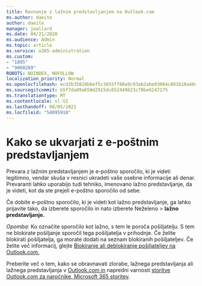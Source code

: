 ```yaml
---
title: Ravnanje z lažnim predstavljanjem na Outlook.com
ms.author: daeite
author: daeite
manager: joallard
ms.date: 04/21/2020
ms.audience: Admin
ms.topic: article
ms.service: o365-administration
ms.custom:
- "1895"
- "9000289"
ROBOTS: NOINDEX, NOFOLLOW
localization_priority: Normal
ms.openlocfilehash: ecd2b35824b6ef5c3655ff88a9c93ab2abe03084c891b10a40c5dacd02818d57
ms.sourcegitcommit: b5f7da89a650d2915dc652449623c78be6247175
ms.translationtype: MT
ms.contentlocale: sl-SI
ms.lasthandoff: 08/05/2021
ms.locfileid: "54095918"
---
```

# <a name="how-to-deal-with-a-phishing-email"></a>Kako se ukvarjati z e-poštnim predstavljanjem

Prevara z lažnim predstavljanjem je e-poštno sporočilo, ki je videti legitimno, vendar skuša v resnici ukradeti vaše osebne informacije ali denar. Prevaranti lahko uporabijo tudi tehniko, imenovano lažno predstavljanje, da je videti, kot da ste prejeli e-poštno sporočilo od sebe.

Če dobite e-poštno sporočilo, ki je videti kot lažno predstavljanje, ga lahko prijavite tako, da izberete sporočilo in nato izberete Neželeno   >  **lažno predstavljanje.**

*Opomba:* Ko označite sporočilo kot lažno, s tem le poroča pošiljatelju. S tem ne blokirate pošiljanje sporočil tega pošiljatelja v prihodnje. Če želite blokirati pošiljatelja, ga morate dodati na seznam blokiranih pošiljateljev. Če želite več informacij, glejte [Blokiranje ali deblokiranje pošiljateljev na Outlook.com.](https://support.office.com/article/a3ece97b-82f8-4a5e-9ac3-e92fa6427ae4?wt.mc_id=Office_Outlook_com_Alchemy)

Preberite več o tem, kako se obravnavati zlorabe, lažnega predstavljanja ali lažnega predstavljanja v [Outlook.com in](https://support.office.com/article/0d882ea5-eedc-4bed-aebc-079ffa1105a3?wt.mc_id=Office_Outlook_com_Alchemy) napredni varnosti [storitve Outlook.com za naročnike, Microsoft 365 storitev](https://support.office.com/article/882d2243-eab9-4545-a58a-b36fee4a46e2?wt.mc_id=Office_Outlook_com_Alchemy).
